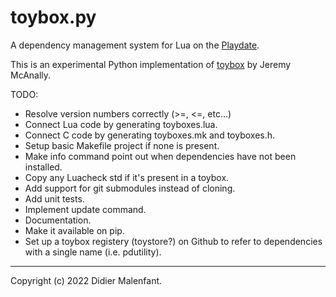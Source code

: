 # toybox.py

A dependency management system for Lua on the [Playdate](https://play.date).

This is an experimental Python implementation of [toybox](https://github.com/jm/toybox) by Jeremy McAnally.

TODO:

* Resolve version numbers correctly (>=, <=, etc...)
* Connect Lua code by generating toyboxes.lua.
* Connect C code by generating toyboxes.mk and toyboxes.h.
* Setup basic Makefile project if none is present.
* Make info command point out when dependencies have not been installed.
* Copy any Luacheck std if it's present in a toybox.
* Add support for git submodules instead of cloning.
* Add unit tests.
* Implement update command.
* Documentation.
* Make it available on pip.
* Set up a toybox registery (toystore?) on Github to refer to dependencies with a single name (i.e. pdutility).

* * *

Copyright (c) 2022 Didier Malenfant.
